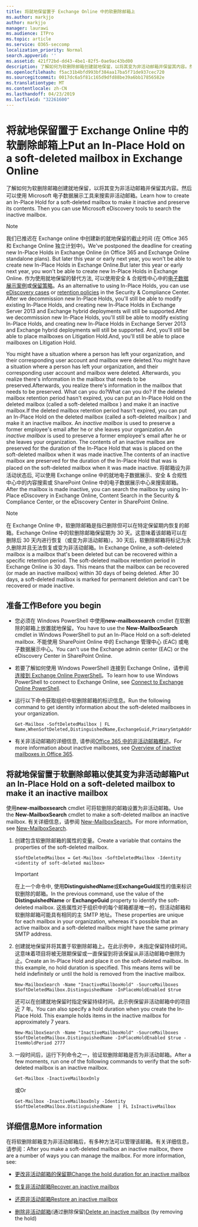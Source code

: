 ```yaml
---
title: 将就地保留置于 Exchange Online 中的软删除邮箱上
ms.author: markjjo
author: markjjo
manager: laurawi
ms.audience: ITPro
ms.topic: article
ms.service: O365-seccomp
localization_priority: Normal
search.appverid: ''
ms.assetid: 421f72bd-dd43-4be1-82f5-0ae9ac43bd00
description: 了解如何为软删除邮箱创建就地保留，以将其变为非活动邮箱并保留其内容。然后可以使用 Microsoft 电子数据展示工具来搜索非活动邮箱。
ms.openlocfilehash: f5ac31b4bfd993bf384aa17ba5f71de937cec720
ms.sourcegitcommit: 0017dc6a5f81c165d9dfd88be39a6bb17856582e
ms.translationtype: MT
ms.contentlocale: zh-CN
ms.lasthandoff: 04/23/2019
ms.locfileid: "32261600"
---
```

# <a name="put-an-in-place-hold-on-a-soft-deleted-mailbox-in-exchange-online"></a><span data-ttu-id="17f8a-104">将就地保留置于 Exchange Online 中的软删除邮箱上</span><span class="sxs-lookup"><span data-stu-id="17f8a-104">Put an In-Place Hold on a soft-deleted mailbox in Exchange Online</span></span>

<span data-ttu-id="17f8a-p102">了解如何为软删除邮箱创建就地保留，以将其变为非活动邮箱并保留其内容。然后可以使用 Microsoft 电子数据展示工具来搜索非活动邮箱。</span><span class="sxs-lookup"><span data-stu-id="17f8a-p102">Learn how to create an In-Place Hold for a soft-deleted mailbox to make it inactive and preserve its contents. Then you can use Microsoft eDiscovery tools to search the inactive mailbox.</span></span>
  
> [!NOTE]
> <span data-ttu-id="17f8a-107">我们已推迟在 Exchange online 中创建新的就地保留的截止时间 (在 Office 365 和 Exchange Online 独立计划中)。</span><span class="sxs-lookup"><span data-stu-id="17f8a-107">We've postponed the deadline for creating new In-Place Holds in Exchange Online (in Office 365 and Exchange Online standalone plans).</span></span> <span data-ttu-id="17f8a-108">But later this year or early next year, you won't be able to create new In-Place Holds in Exchange Online.</span><span class="sxs-lookup"><span data-stu-id="17f8a-108">But later this year or early next year, you won't be able to create new In-Place Holds in Exchange Online.</span></span> <span data-ttu-id="17f8a-109">作为使用就地保留的替代方法, 可以使用安全 & 合规性中心中的[电子数据展示案例](https://go.microsoft.com/fwlink/?linkid=780738)或[保留策略](https://go.microsoft.com/fwlink/?linkid=827811)。</span><span class="sxs-lookup"><span data-stu-id="17f8a-109">As an alternative to using In-Place Holds, you can use [eDiscovery cases](https://go.microsoft.com/fwlink/?linkid=780738) or [retention policies](https://go.microsoft.com/fwlink/?linkid=827811) in the Security & Compliance Center.</span></span> <span data-ttu-id="17f8a-110">After we decommission new In-Place Holds, you'll still be able to modify existing In-Place Holds, and creating new In-Place Holds in Exchange Server 2013 and Exchange hybrid deployments will still be supported.</span><span class="sxs-lookup"><span data-stu-id="17f8a-110">After we decommission new In-Place Holds, you'll still be able to modify existing In-Place Holds, and creating new In-Place Holds in Exchange Server 2013 and Exchange hybrid deployments will still be supported.</span></span> <span data-ttu-id="17f8a-111">And, you'll still be able to place mailboxes on Litigation Hold.</span><span class="sxs-lookup"><span data-stu-id="17f8a-111">And, you'll still be able to place mailboxes on Litigation Hold.</span></span> 
  
<span data-ttu-id="17f8a-112">You might have a situation where a person has left your organization, and their corresponding user account and mailbox were deleted.</span><span class="sxs-lookup"><span data-stu-id="17f8a-112">You might have a situation where a person has left your organization, and their corresponding user account and mailbox were deleted.</span></span> <span data-ttu-id="17f8a-113">Afterwards, you realize there's information in the mailbox that needs to be preserved.</span><span class="sxs-lookup"><span data-stu-id="17f8a-113">Afterwards, you realize there's information in the mailbox that needs to be preserved.</span></span> <span data-ttu-id="17f8a-114">What can you do?</span><span class="sxs-lookup"><span data-stu-id="17f8a-114">What can you do?</span></span> <span data-ttu-id="17f8a-115">If the deleted mailbox retention period hasn't expired, you can put an In-Place Hold on the deleted mailbox (called a  soft-deleted mailbox ) and make it an inactive mailbox.</span><span class="sxs-lookup"><span data-stu-id="17f8a-115">If the deleted mailbox retention period hasn't expired, you can put an In-Place Hold on the deleted mailbox (called a  soft-deleted mailbox ) and make it an inactive mailbox.</span></span> <span data-ttu-id="17f8a-116">An  *inactive mailbox*  is used to preserve a former employee's email after he or she leaves your organization.</span><span class="sxs-lookup"><span data-stu-id="17f8a-116">An  *inactive mailbox*  is used to preserve a former employee's email after he or she leaves your organization.</span></span> <span data-ttu-id="17f8a-117">The contents of an inactive mailbox are preserved for the duration of the In-Place Hold that was is placed on the soft-deleted mailbox when it was made inactive.</span><span class="sxs-lookup"><span data-stu-id="17f8a-117">The contents of an inactive mailbox are preserved for the duration of the In-Place Hold that was is placed on the soft-deleted mailbox when it was made inactive.</span></span> <span data-ttu-id="17f8a-118">将邮箱设为非活动状态后, 可以使用 Exchange online 中的就地电子数据展示、安全 & 合规性中心中的内容搜索或 SharePoint Online 中的电子数据展示中心来搜索邮箱。</span><span class="sxs-lookup"><span data-stu-id="17f8a-118">After the mailbox is made inactive, you can search the mailbox by using In-Place eDiscovery in Exchange Online, Content Search in the Security & Compliance Center, or the eDiscovery Center in SharePoint Online.</span></span> 
  
> [!NOTE]
> <span data-ttu-id="17f8a-p105">在 Exchange Online 中，软删除邮箱是指已删除但可以在特定保留期内恢复的邮箱。Exchange Online 中的软删除邮箱保留期为 30 天。这意味着该邮箱可以在删除后 30 天内进行恢复（或变为非活动邮箱）。30 天后，软删除邮箱将标记为永久删除并且无法恢复或变为非活动邮箱。</span><span class="sxs-lookup"><span data-stu-id="17f8a-p105">In Exchange Online, a soft-deleted mailbox is a mailbox that's been deleted but can be recovered within a specific retention period. The soft-deleted mailbox retention period in Exchange Online is 30 days. This means that the mailbox can be recovered (or made an inactive mailbox) within 30 days of being deleted. After 30 days, a soft-deleted mailbox is marked for permanent deletion and can't be recovered or made inactive.</span></span> 
  
## <a name="before-you-begin"></a><span data-ttu-id="17f8a-123">准备工作</span><span class="sxs-lookup"><span data-stu-id="17f8a-123">Before you begin</span></span>

- <span data-ttu-id="17f8a-124">您必须在 Windows PowerShell 中使用**new-mailboxsearch** cmdlet 在软删除的邮箱上放置就地保留。</span><span class="sxs-lookup"><span data-stu-id="17f8a-124">You have to use the **New-MailboxSearch** cmdlet in Windows PowerShell to put an In-Place Hold on a soft-deleted mailbox.</span></span> <span data-ttu-id="17f8a-125">不能使用 SharePoint Online 中的 Exchange 管理中心 (EAC) 或电子数据展示中心。</span><span class="sxs-lookup"><span data-stu-id="17f8a-125">You can't use the Exchange admin center (EAC) or the eDiscovery Center in SharePoint Online.</span></span> 
    
- <span data-ttu-id="17f8a-126">若要了解如何使用 Windows PowerShell 连接到 Exchange Online，请参阅[连接到 Exchange Online PowerShell](https://go.microsoft.com/fwlink/p/?linkid=396554)。</span><span class="sxs-lookup"><span data-stu-id="17f8a-126">To learn how to use Windows PowerShell to connect to Exchange Online, see [Connect to Exchange Online PowerShell](https://go.microsoft.com/fwlink/p/?linkid=396554).</span></span>
    
- <span data-ttu-id="17f8a-127">运行以下命令获取组织中软删除邮箱的标识信息。</span><span class="sxs-lookup"><span data-stu-id="17f8a-127">Run the following command to get identity information about the soft-deleted mailboxes in your organization.</span></span> 
    
  ```
  Get-Mailbox -SoftDeletedMailbox | FL Name,WhenSoftDeleted,DistinguishedName,ExchangeGuid,PrimarySmtpAddress
  ```

- <span data-ttu-id="17f8a-128">有关非活动邮箱的详细信息, 请参阅[Office 365 中的非活动邮箱概述](inactive-mailboxes-in-office-365.md)。</span><span class="sxs-lookup"><span data-stu-id="17f8a-128">For more information about inactive mailboxes, see [Overview of inactive mailboxes in Office 365](inactive-mailboxes-in-office-365.md).</span></span>
    
## <a name="put-an-in-place-hold-on-a-soft-deleted-mailbox-to-make-it-an-inactive-mailbox"></a><span data-ttu-id="17f8a-129">将就地保留置于软删除邮箱以使其变为非活动邮箱</span><span class="sxs-lookup"><span data-stu-id="17f8a-129">Put an In-Place Hold on a soft-deleted mailbox to make it an inactive mailbox</span></span>

<span data-ttu-id="17f8a-130">使用**new-mailboxsearch** cmdlet 可将软删除的邮箱设置为非活动邮箱。</span><span class="sxs-lookup"><span data-stu-id="17f8a-130">Use the **New-MailboxSearch** cmdlet to make a soft-deleted mailbox an inactive mailbox.</span></span> <span data-ttu-id="17f8a-131">有关详细信息，请参阅 [New-MailboxSearch](http://technet.microsoft.com/library/74303b47-bb49-407c-a43b-590356eae35c.aspx)。</span><span class="sxs-lookup"><span data-stu-id="17f8a-131">For more information, see [New-MailboxSearch](http://technet.microsoft.com/library/74303b47-bb49-407c-a43b-590356eae35c.aspx).</span></span>
  
1. <span data-ttu-id="17f8a-132">创建包含软删除邮箱的属性的变量。</span><span class="sxs-lookup"><span data-stu-id="17f8a-132">Create a variable that contains the properties of the soft-deleted mailbox.</span></span> 
    
   ```
   $SoftDeletedMailbox = Get-Mailbox -SoftDeletedMailbox -Identity <identity of soft-deleted mailbox>
   ```

    > [!IMPORTANT]
    > <span data-ttu-id="17f8a-133">在上一个命令中, 使用**DistinguishedName**或**ExchangeGuid**属性的值来标识软删除的邮箱。</span><span class="sxs-lookup"><span data-stu-id="17f8a-133">In the previous command, use the value of the **DistinguishedName** or **ExchangeGuid** property to identify the soft-deleted mailbox.</span></span> <span data-ttu-id="17f8a-134">这些属性对于组织中的每个邮箱都是唯一的，但活动邮箱和软删除邮箱可能具有相同的主 SMTP 地址。</span><span class="sxs-lookup"><span data-stu-id="17f8a-134">These properties are unique for each mailbox in your organization, whereas it's possible that an active mailbox and a soft-deleted mailbox might have the same primary SMTP address.</span></span> 
  
2. <span data-ttu-id="17f8a-p109">创建就地保留并将其置于软删除邮箱上。在此示例中，未指定保留持续时间。这意味着项目将被无限期保留或一直保留到将该保留从非活动邮箱中删除为止。</span><span class="sxs-lookup"><span data-stu-id="17f8a-p109">Create an In-Place Hold and place it on the soft-deleted mailbox. In this example, no hold duration is specified. This means items will be held indefinitely or until the hold is removed from the inactive mailbox.</span></span>
    
   ```
   New-MailboxSearch -Name "InactiveMailboxHold" -SourceMailboxes $SoftDeletedMailbox.DistinguishedName -InPlaceHoldEnabled $true
    ```
   <span data-ttu-id="17f8a-p110">还可以在创建就地保留时指定保留持续时间。此示例保留非活动邮箱中的项目近 7 年。</span><span class="sxs-lookup"><span data-stu-id="17f8a-p110">You can also specify a hold duration when you create the In-Place Hold. This example holds items in the inactive mailbox for approximately 7 years.</span></span>
    
   ```
   New-MailboxSearch -Name "InactiveMailboxHold" -SourceMailboxes $SoftDeletedMailbox.DistinguishedName -InPlaceHoldEnabled $true -ItemHoldPeriod 2777
   ```

3. <span data-ttu-id="17f8a-140">一段时间后，运行下列命令之一，验证软删除邮箱是否为非活动邮箱。</span><span class="sxs-lookup"><span data-stu-id="17f8a-140">After a few moments, run one of the following commands to verify that the soft-deleted mailbox is an inactive mailbox.</span></span>
    
   ```
   Get-Mailbox -InactiveMailboxOnly
   ```

    <span data-ttu-id="17f8a-141">或</span><span class="sxs-lookup"><span data-stu-id="17f8a-141">Or</span></span>
    
   ```
   Get-Mailbox -InactiveMailboxOnly -Identity $SoftDeletedMailbox.DistinguishedName  | FL IsInactiveMailbox
   ```

## <a name="more-information"></a><span data-ttu-id="17f8a-142">详细信息</span><span class="sxs-lookup"><span data-stu-id="17f8a-142">More information</span></span>

<span data-ttu-id="17f8a-p111">在将软删除邮箱变为非活动邮箱后，有多种方法可以管理该邮箱。有关详细信息，请参阅：</span><span class="sxs-lookup"><span data-stu-id="17f8a-p111">After you make a soft-deleted mailbox an inactive mailbox, there are a number of ways you can manage the mailbox. For more information, see:</span></span>
  
- [<span data-ttu-id="17f8a-145">更改非活动邮箱的保留期</span><span class="sxs-lookup"><span data-stu-id="17f8a-145">Change the hold duration for an inactive mailbox</span></span>](change-the-hold-duration-for-an-inactive-mailbox.md)
    
- [<span data-ttu-id="17f8a-146">恢复非活动邮箱</span><span class="sxs-lookup"><span data-stu-id="17f8a-146">Recover an inactive mailbox</span></span>](recover-an-inactive-mailbox.md)
    
- [<span data-ttu-id="17f8a-147">还原非活动邮箱</span><span class="sxs-lookup"><span data-stu-id="17f8a-147">Restore an inactive mailbox</span></span>](restore-an-inactive-mailbox.md)
    
- <span data-ttu-id="17f8a-148">[删除非活动邮箱](delete-an-inactive-mailbox.md)(通过删除保留)</span><span class="sxs-lookup"><span data-stu-id="17f8a-148">[Delete an inactive mailbox](delete-an-inactive-mailbox.md) (by removing the hold)</span></span>
